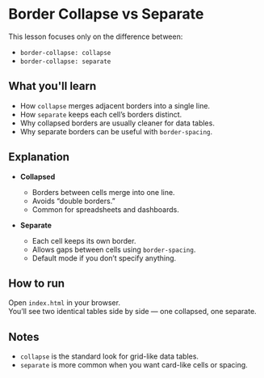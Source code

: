 # Border Collapse vs Separate

This lesson focuses only on the difference between:

- `border-collapse: collapse`
- `border-collapse: separate`

## What you'll learn

- How `collapse` merges adjacent borders into a single line.
- How `separate` keeps each cell’s borders distinct.
- Why collapsed borders are usually cleaner for data tables.
- Why separate borders can be useful with `border-spacing`.

## Explanation

- **Collapsed**

  - Borders between cells merge into one line.
  - Avoids “double borders.”
  - Common for spreadsheets and dashboards.

- **Separate**
  - Each cell keeps its own border.
  - Allows gaps between cells using `border-spacing`.
  - Default mode if you don’t specify anything.

## How to run

Open `index.html` in your browser.  
You’ll see two identical tables side by side — one collapsed, one separate.

## Notes

- `collapse` is the standard look for grid-like data tables.
- `separate` is more common when you want card-like cells or spacing.
